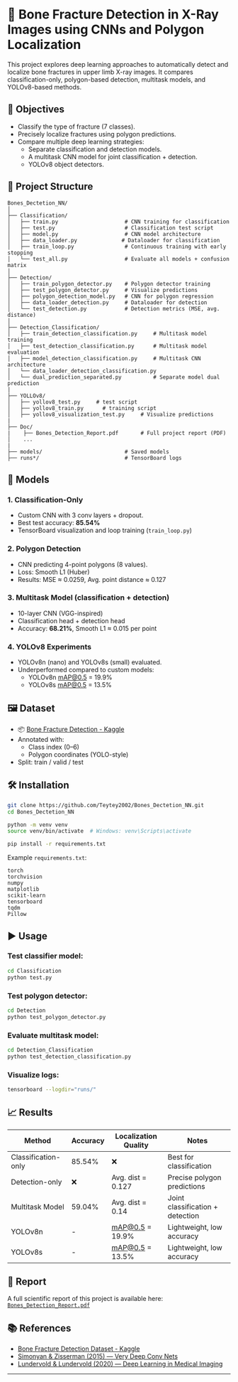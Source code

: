 
# 🦴 Bone Fracture Detection in X-Ray Images using CNNs and Polygon Localization

This project explores deep learning approaches to automatically detect and localize bone fractures in upper limb X-ray images. It compares classification-only, polygon-based detection, multitask models, and YOLOv8-based methods.

## 📌 Objectives

- Classify the type of fracture (7 classes).
- Precisely localize fractures using polygon predictions.
- Compare multiple deep learning strategies:
  - Separate classification and detection models.
  - A multitask CNN model for joint classification + detection.
  - YOLOv8 object detectors.

## 📁 Project Structure

```
Bones_Dectetion_NN/
│
├── Classification/
│   ├── train.py                     # CNN training for classification
│   ├── test.py                      # Classification test script
│   ├── model.py                     # CNN model architecture
│   ├── data_loader.py              # Dataloader for classification
│   ├── train_loop.py                # Continuous training with early stopping
│   └── test_all.py                  # Evaluate all models + confusion matrix
│
├── Detection/
│   ├── train_polygon_detector.py    # Polygon detector training
│   ├── test_polygon_detector.py     # Visualize predictions
│   ├── polygon_detection_model.py   # CNN for polygon regression
│   ├── data_loader_detection.py     # Dataloader for detection
│   └── test_detection.py            # Detection metrics (MSE, avg. distance)
│
├── Detection_Classification/
│   ├── train_detection_classification.py     # Multitask model training
│   ├── test_detection_classification.py      # Multitask model evaluation
│   ├── model_detection_classification.py     # Multitask CNN architecture
│   └── data_loader_detection_classification.py
│   └── dual_prediction_separated.py          # Separate model dual prediction
|
├── YOLLOv8/
│   ├── yollov8_test.py     # test script
│   ├── yollov8_train.py      # training script
│   ├── yollov8_visualization_test.py     # Visualize predictions
|
├── Doc/
|    ├── Bones_Detection_Report.pdf       # Full project report (PDF)
│    ...
|
├── models/                          # Saved models
├── runs*/                           # TensorBoard logs

```

## 🧠 Models

### 1. Classification-Only
- Custom CNN with 3 conv layers + dropout.
- Best test accuracy: **85.54%**
- TensorBoard visualization and loop training (`train_loop.py`)

### 2. Polygon Detection
- CNN predicting 4-point polygons (8 values).
- Loss: Smooth L1 (Huber)
- Results: MSE ≈ 0.0259, Avg. point distance ≈ 0.127

### 3. Multitask Model (classification + detection)
- 10-layer CNN (VGG-inspired)
- Classification head + detection head
- Accuracy: **68.21%**, Smooth L1 ≈ 0.015 per point

### 4. YOLOv8 Experiments
- YOLOv8n (nano) and YOLOv8s (small) evaluated.
- Underperformed compared to custom models:
  - YOLOv8n mAP@0.5 = 19.9%
  - YOLOv8s mAP@0.5 = 13.5%

## 🖼️ Dataset

- 📦 [Bone Fracture Detection - Kaggle](https://www.kaggle.com/datasets/pkdarabi/bone-fracture-detection-computer-vision-project)
- Annotated with:
  - Class index (0–6)
  - Polygon coordinates (YOLO-style)
- Split: train / valid / test

## 🛠️ Installation

```bash
git clone https://github.com/Teytey2002/Bones_Dectetion_NN.git
cd Bones_Dectetion_NN

python -m venv venv
source venv/bin/activate  # Windows: venv\Scripts\activate

pip install -r requirements.txt
```

Example `requirements.txt`:

```
torch
torchvision
numpy
matplotlib
scikit-learn
tensorboard
tqdm
Pillow
```

## ▶️ Usage

### Test classifier model:

```bash
cd Classification
python test.py
```

### Test polygon detector:

```bash
cd Detection
python test_polygon_detector.py
```

### Evaluate multitask model:

```bash
cd Detection_Classification
python test_detection_classification.py
```

### Visualize logs:

```bash
tensorboard --logdir="runs/"
```

## 📈 Results

| Method                | Accuracy | Localization Quality     | Notes                             |
|-----------------------|----------|---------------------------|------------------------------------|
| Classification-only   | 85.54%   | ❌                        | Best for classification            |
| Detection-only        | ❌       | Avg. dist = 0.127         | Precise polygon predictions        |
| Multitask Model       | 59.04%   | Avg. dist = 0.14          | Joint classification + detection   |
| YOLOv8n               | -        | mAP@0.5 = 19.9%           | Lightweight, low accuracy          |
| YOLOv8s               | -        | mAP@0.5 = 13.5%           | Lightweight, low accuracy          |

## 📄 Report

A full scientific report of this project is available here: [`Bones_Detection_Report.pdf`](Bones_Detection_Report.pdf)

## 📚 References

- [Bone Fracture Detection Dataset - Kaggle](https://www.kaggle.com/datasets/pkdarabi/bone-fracture-detection-computer-vision-project)
- [Simonyan & Zisserman (2015) — Very Deep Conv Nets](https://arxiv.org/abs/1409.1556) 
- [Lundervold & Lundervold (2020) — Deep Learning in Medical Imaging](https://www.sciencedirect.com/science/article/pii/S0895611120300197)

---

